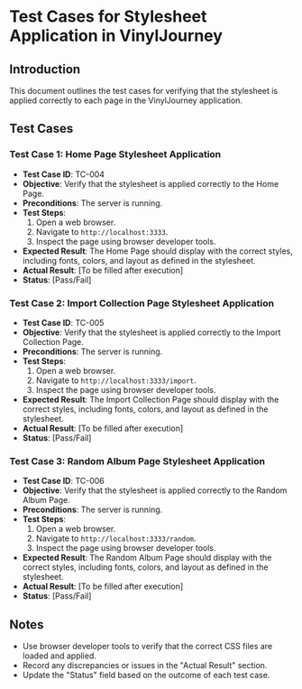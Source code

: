 # Test Cases for Stylesheet Application in VinylJourney

## Introduction

This document outlines the test cases for verifying that the stylesheet is applied correctly to each page in the VinylJourney application.

## Test Cases

### Test Case 1: Home Page Stylesheet Application

- **Test Case ID**: TC-004
- **Objective**: Verify that the stylesheet is applied correctly to the Home Page.
- **Preconditions**: The server is running.
- **Test Steps**:
  1. Open a web browser.
  2. Navigate to `http://localhost:3333`.
  3. Inspect the page using browser developer tools.
- **Expected Result**: The Home Page should display with the correct styles, including fonts, colors, and layout as defined in the stylesheet.
- **Actual Result**: [To be filled after execution]
- **Status**: [Pass/Fail]

### Test Case 2: Import Collection Page Stylesheet Application

- **Test Case ID**: TC-005
- **Objective**: Verify that the stylesheet is applied correctly to the Import Collection Page.
- **Preconditions**: The server is running.
- **Test Steps**:
  1. Open a web browser.
  2. Navigate to `http://localhost:3333/import`.
  3. Inspect the page using browser developer tools.
- **Expected Result**: The Import Collection Page should display with the correct styles, including fonts, colors, and layout as defined in the stylesheet.
- **Actual Result**: [To be filled after execution]
- **Status**: [Pass/Fail]

### Test Case 3: Random Album Page Stylesheet Application

- **Test Case ID**: TC-006
- **Objective**: Verify that the stylesheet is applied correctly to the Random Album Page.
- **Preconditions**: The server is running.
- **Test Steps**:
  1. Open a web browser.
  2. Navigate to `http://localhost:3333/random`.
  3. Inspect the page using browser developer tools.
- **Expected Result**: The Random Album Page should display with the correct styles, including fonts, colors, and layout as defined in the stylesheet.
- **Actual Result**: [To be filled after execution]
- **Status**: [Pass/Fail]

## Notes

- Use browser developer tools to verify that the correct CSS files are loaded and applied.
- Record any discrepancies or issues in the "Actual Result" section.
- Update the "Status" field based on the outcome of each test case.
